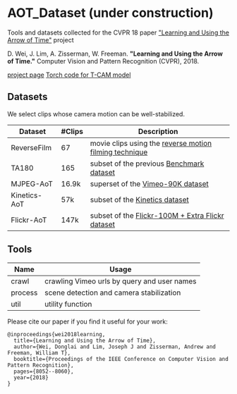 # AOT_Dataset (under construction)
Tools and datasets collected for the CVPR 18 paper ["Learning and Using the Arrow of Time"](http://vision03.csail.mit.edu/manip/aot/aot.html) project

D. Wei, J. Lim, A. Zisserman, W. Freeman.
<b>"Learning and Using the Arrow of Time."</b>
Computer Vision and Pattern Recognition (CVPR), 2018. 

[project page](http://vision03.csail.mit.edu/manip/aot/aot.html)
[Torch code for T-CAM model](https://github.com/donglaiw/AoT_TCAM)

## Datasets
We select clips whose camera motion can be well-stabilized.

| Dataset      | #Clips |  Description |
| -----------  | ------ |   ------     | 
| ReverseFilm  | 67     | movie clips using the [reverse motion filming technique](https://en.wikipedia.org/wiki/Reverse_motion) |
| TA180        | 165    | subset of the previous [Benchmark dataset](http://www.robots.ox.ac.uk/~vgg/data/arrow/)                |
| MJPEG-AoT    | 16.9k  | superset of the [Vimeo-90K dataset](https://github.com/anchen1011/toflow/)                             |
| Kinetics-AoT | 57k    | subset of the [Kinetics dataset](https://deepmind.com/research/open-source/open-source-datasets/kinetics/) |
| Flickr-AoT   | 147k   | subset of the [Flickr-100M + Extra Flickr dataset](http://carlvondrick.com/tinyvideo/)|

## Tools


| Name         | Usage |
| -----------  | ------ |
| crawl        | crawling Vimeo urls by query and user names |
| process  | scene detection and camera stabilization    |
| util   | utility function   |

Please cite our paper if you find it useful for your work:
```
@inproceedings{wei2018learning,
  title={Learning and Using the Arrow of Time},
  author={Wei, Donglai and Lim, Joseph J and Zisserman, Andrew and Freeman, William T},
  booktitle={Proceedings of the IEEE Conference on Computer Vision and Pattern Recognition},
  pages={8052--8060},
  year={2018}
}
```
